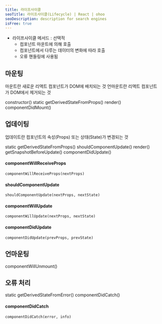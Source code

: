 ```yaml
---
title: 라이프사이클
seoTitle: 라이프사이클(Lifecycle) | React | ohoo
seoDescription: description for search engines
isFree: true
---
```


* 라이프사이클 메서드 : 선택적
  * 컴포넌트 마운트에 의해 호출
  * 컴포넌트에서 다루는 데이터의 변화에 따라 호출
  * 오류 핸들링에 사용됨
  
## 마운팅
마운트란 새로운 리액트 컴포넌트가 DOM에 배치되는 것
언마운트란 리액트 컴포넌트가 DOM에서 제거되는 것

constructor()
static getDerivedStateFromProps()
render()
componentDidMount()


## 업데이팅
업데이트란 컴포넌트의 속성(Props) 또는 상태(State)가 변경되는 것

static getDerivedStateFromProps()
shouldComponentUpdate()
render()
getSnapshotBeforeUpdate()
componentDidUpdate()

#### componentWillReceiveProps
```
componentWillReceiveProps(nextProps)
```

#### shouldComponentUpdate
```
shouldComponentUpdate(nextProps, nextState)
```

#### componentWillUpdate
```
componentWillUpdate(nextProps, nextState)
```

#### componentDidUpdate
```
componentDidUpdate(prevProps, prevState)
```

## 언마운팅

componentWillUnmount()


## 오류 처리

static getDerivedStateFromError()
componentDidCatch()


#### componentDidCatch
```
componentDidCatch(error, info)
```







